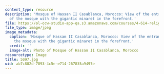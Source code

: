 ```yaml
---
content_type: resource
description: 'Mosque of Hassan II Casablanca, Morocco: View of the entrance facade
  of the mosque with the gigantic minaret in the forefront.'
file: https://ol-ocw-studio-app-qa.s3.amazonaws.com/courses/4-614-religious-architecture-and-islamic-cultures-fall-2002/ab7c802d78934c5ee714267835a9497e_5097.jpg
file_type: image/jpeg
image_metadata:
  caption: 'Mosque of Hassan II Casablanca, Morocco: View of the entrance facade of
    the mosque with the gigantic minaret in the forefront.'
  credit: ''
  image-alt: Photo of Mosque of Hassan II Casablanca, Morocco
resourcetype: Image
title: 5097.jpg
uid: ab7c802d-7893-4c5e-e714-267835a9497e
---
```

